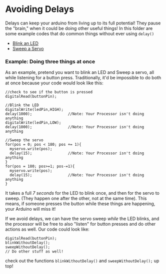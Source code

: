 # Avoiding Delays


Delays can keep your arduino from living up to its full potential! They pause the "brain," when it could be doing other useful things! In this folder are some example codes that do common things without ever using `delay()`

 * [Blink an LED](https://github.com/mrsoltys/GEEN1400/blob/master/Avoiding%20Delays/blinkWithoutDelay.ino)
 * [Sweep a Servo](https://github.com/mrsoltys/GEEN1400/blob/master/Avoiding%20Delays/sweepWithoutDelay.ino)


### Example: Doing three things at once

As an example, pretend you want to blink an LED and Sweep a servo, all while listening for a button press. Traditionally, it'd be impossible to do both at once because your code would look like this:

	//check to see if the button is pressed
    digitalRead(buttonPin); 	

    //Blink the LED
    digitalWrite(ledPin,HIGH);
    delay(1000);				//Note: Your Processor isn't doing anything
    digitalWrite(ledPin,LOW);
    delay(1000);				//Note: Your Processor isn't doing anything

    //Sweep the servo
    for(pos = 0; pos < 180; pos += 1){
      myservo.write(pos);  
      delay(15);                //Note: Your Processor isn't doing anything
    } 
    for(pos = 180; pos>=1; pos-=1){                                
      myservo.write(pos);           
      delay(15);                //Note: Your Processor isn't doing anything
    } 

It takes a full *7 seconds* for the LED to blink once, and then for the servo to sweep. (They happen one after the other, not at the same time). This means, if someone presses the button while these things are happening, your Arduino will miss it!


If we avoid delays, we can have the servo sweep _while_ the LED blinks, and the processor will be free to also "listen" for button presses and do other actions as well. Our code could look like:

	digitalRead(buttonPin);
	blinkWithoutDelay();
	sweepWithoutDelay();
	// Do other stuff as well!

check out the functions `blinkWithoutDelay()` and `sweepWithoutDelay();` up top!